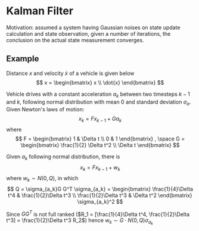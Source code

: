 # Kalman Filter

Motivation: assumed a system having Gaussian noises on state update calculation and state observation, given a number of iterations, the conclusion on the actual state measurement converges.

## Example

Distance $x$ and velocity $\dot{x}$ of a vehicle is given below
$$
x = 
\begin{bmatrix}
x \\
\dot{x}
\end{bmatrix}
$$

Vehicle drives with a constant acceleration $a_k$ between two timesteps $k-1$ and $k$, following normal distribution with mean $0$ and standard deviation $\sigma_a$. Given Newton's laws of motion:
$$
x_k = F x_{k-1} + G a_k
$$
where
$$
F = 
\begin{bmatrix}
1 & \Delta t \\
0 & 1
\end{bmatrix}
, \space
G = 
\begin{bmatrix}
\frac{1}{2} \Delta t^2 \\
\Delta t
\end{bmatrix}
$$

Given $a_k$ following normal distribution, there is 
$$
x_k = F x_{k-1} + w_k
$$
where $w_k \sim N(0, Q)$, in which 
$$
Q = \sigma_{a_k}G G^T \sigma_{a_k} =
\begin{bmatrix}
\frac{1}{4}\Delta t^4 & \frac{1}{2}\Delta t^3 \\
\frac{1}{2}\Delta t^3 & \Delta t^2
\end{bmatrix}
\sigma_{a_k}^2
$$

Since $GG^T$ is not full ranked ($R_1 = [\frac{1}{4}\Delta t^4, \frac{1}{2}\Delta t^3] = \frac{1}{2}\Delta t^3 R_2$) hence 
$w_k \sim G \cdot N(0, Q) \sigma_{a_k}$
